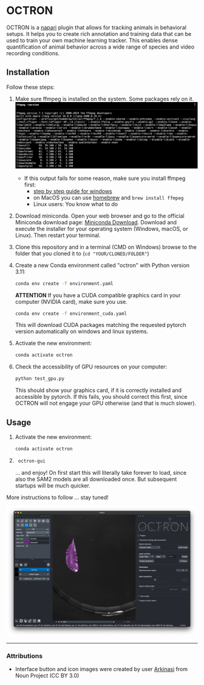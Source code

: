 # OCTRON

OCTRON is a [napari](https://www.napari.org) plugin that allows for tracking animals in behavioral setups. It helps you to create rich annotation and training data that can be used to train your own machine learning tracker.
This enables dense quantification of animal behavior across a wide range of species and video recording conditions. 

## Installation 

Follow these steps: 

1. Make sure ffmpeg is installed on the system. Some packages rely on it.
    ![FFmpeg Test](pics/ffmpeg_test.png)
    - If this output fails for some reason, make sure you install ffmpeg first:
        - [step by step guide for windows](ffmpeg_windows.md)
        - on MacOS you can use [homebrew](https://formulae.brew.sh/formula/ffmpeg) and `brew install ffmpeg`
        - Linux users: You know what to do

2. Download miniconda. Open your web browser and go to the official Miniconda download page: [Miniconda Download](https://docs.conda.io/en/latest/miniconda.html). Download and execute the installer for your operating system (Windows, macOS, or Linux). Then restart your terminal.

3. Clone this repository and in a terminal (CMD on Windows) browse to the folder that you cloned it to (`cd "YOUR/CLONED/FOLDER"`)

4. Create a new Conda environment called "octron" with Python version 3.11:
    ```sh
    conda env create -f environment.yaml
    ```
    **ATTENTION**
    If you have a CUDA compatible graphics card in your computer (NVIDIA card), make sure you use. 
    ```sh
    conda env create -f environment_cuda.yaml
    ```
    This will download CUDA packages matching the requested pytorch version automatically on windows and linux systems.
5. Activate the new environment:
    ```sh
    conda activate octron
    ```
6. Check the accessibility of GPU resources on your computer:
    ```sh
    python test_gpu.py
    ```
    This should show your graphics card, if it is correctly installed and accessible by pytorch. If this fails, you should correct this first, since OCTRON will not engage your GPU otherwise (and that is much slower).

## Usage
1. Activate the new environment:
    ```sh
    conda activate octron
    ```
2. ```sh
    octron-gui
    ```
    ... and enjoy! 
    On first start this will literally take forever to load, since also the SAM2 models are all downloaded once. But subsequent startups will be much quicker. 

More instructions to follow ... stay tuned! 

![Octron main GUI](pics/octron_main_gui.png)

---

### Attributions
- Interface button and icon images were created by user [Arkinasi](https://thenounproject.com/browse/collection-icon/marketing-agency-239829/) from Noun Project (CC BY 3.0)
